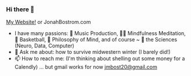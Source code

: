 ### Hi there 👋

<!--
**jmbost20/jmbost20** is a ✨ _special_ ✨ repository because its `README.md` (this file) appears on your GitHub profile.

Here are some ideas to get you started:

- 🔭 I’m currently working on ...
- 🌱 I’m currently learning ...
- 👯 I’m looking to collaborate on ...
- 🤔 I’m looking for help with ...
- 💬 Ask me about ...
- 📫 How to reach me: ...
- 😄 Pronouns: ...
- ⚡ Fun fact: ...
-->

[My Website!](https://JonahBostrom.com) or JonahBostrom.com
- I have many passions:
🎹 Music Production, 🧘‍♂️ Mindfulness Meditation, 🏀 Basketball, 📖 Philosophy of Mind, and of course ~ 🧠 the Sciences (Neuro, Data, Computer)
- 💬 Ask me about: how to survive midwestern winter (I barely did!)
- 📫 How to reach me: (I'm thinking about shelling out some money for a Calendly) ... but gmail works for now jmbost20@gmail.com

